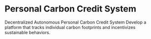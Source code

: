 # Personal Carbon Credit System
 Decentralized Autonomous Personal Carbon Credit System Develop a platform that tracks individual carbon footprints and incentivizes sustainable behaviors.
